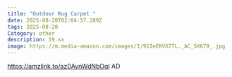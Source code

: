 ```yaml
---
title: "Outdoor Rug Carpet "
date: 2025-08-20T02:04:57.289Z
tags: 2025-08-20
Category: other
description: 19.xx
image: https://m.media-amazon.com/images/I/91IeEKVX7TL._AC_SX679_.jpg
---
```

https://amzlink.to/az0AynWdNbOql   AD